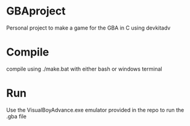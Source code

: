 # GBAproject 
Personal project to make a game for the GBA in C using devkitadv 

# Compile
compile using ./make.bat with either bash or windows terminal 

# Run
Use the VisualBoyAdvance.exe emulator provided in the repo to run the .gba file
